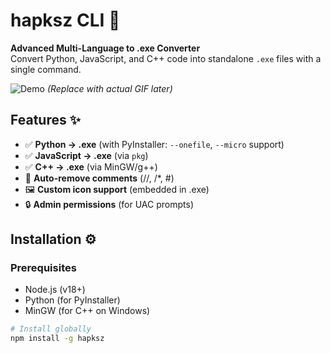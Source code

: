 # hapksz CLI 🚀

**Advanced Multi-Language to .exe Converter**  
Convert Python, JavaScript, and C++ code into standalone `.exe` files with a single command.

![Demo](https://via.placeholder.com/800x400?text=hapksz+Terminal+Demo) *(Replace with actual GIF later)*

## Features ✨
- ✅ **Python → .exe** (with PyInstaller: `--onefile`, `--micro` support)
- ✅ **JavaScript → .exe** (via `pkg`)
- ✅ **C++ → .exe** (via MinGW/g++)
- 🧹 **Auto-remove comments** (//, /*, #)
- 🖼️ **Custom icon support** (embedded in .exe)
- 🔒 **Admin permissions** (for UAC prompts)

## Installation ⚙️

### Prerequisites
- Node.js (v18+)
- Python (for PyInstaller)
- MinGW (for C++ on Windows)

```bash
# Install globally
npm install -g hapksz

